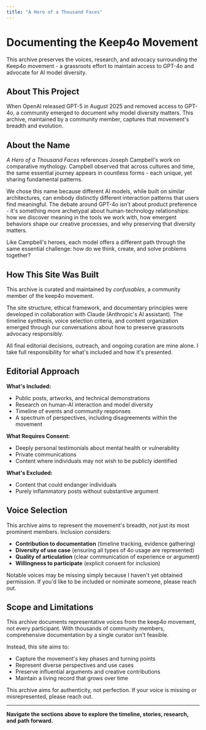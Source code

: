 ```yaml
---
title: "A Hero of a Thousand Faces"
---
```


# Documenting the Keep4o Movement

This archive preserves the voices, research, and advocacy surrounding the Keep4o movement - a grassroots effort to maintain access to GPT-4o and advocate for AI model diversity.

## About This Project

When OpenAI released GPT-5 in August 2025 and removed access to GPT-4o, a community emerged to document why model diversity matters. This archive, maintained by a community member, captures that movement's breadth and evolution.

## About the Name

*A Hero of a Thousand Faces* references Joseph Campbell's work on comparative mythology. Campbell observed that across cultures and time, the same essential journey appears in countless forms - each unique, yet sharing fundamental patterns.

We chose this name because different AI models, while built on similar architectures, can embody distinctly different interaction patterns that users find meaningful. The debate around GPT-4o isn't about product preference - it's something more archetypal about human-technology relationships: how we discover meaning in the tools we work with, how emergent behaviors shape our creative processes, and why preserving that diversity matters.

Like Campbell's heroes, each model offers a different path through the same essential challenge: how do we think, create, and solve problems together?

## How This Site Was Built

This archive is curated and maintained by *confusables*, a community member of the keep4o movement.

The site structure, ethical framework, and documentary principles were developed in collaboration with Claude (Anthropic's AI assistant). The timeline synthesis, voice selection criteria, and content organization emerged through our conversations about how to preserve grassroots advocacy responsibly.

All final editorial decisions, outreach, and ongoing curation are mine alone. I take full responsibility for what's included and how it's presented.

## Editorial Approach

**What's Included:**
- Public posts, artworks, and technical demonstrations
- Research on human-AI interaction and model diversity
- Timeline of events and community responses
- A spectrum of perspectives, including disagreements within the movement

**What Requires Consent:**
- Deeply personal testimonials about mental health or vulnerability
- Private communications
- Content where individuals may not wish to be publicly identified

**What's Excluded:**
- Content that could endanger individuals
- Purely inflammatory posts without substantive argument

## Voice Selection

This archive aims to represent the movement's breadth, not just its most prominent members. Inclusion considers:

- **Contribution to documentation** (timeline tracking, evidence gathering)
- **Diversity of use case** (ensuring all types of 4o usage are represented)
- **Quality of articulation** (clear communication of experience or argument)
- **Willingness to participate** (explicit consent for inclusion)

Notable voices may be missing simply because I haven't yet obtained permission. If you'd like to be included or nominate someone, please reach out.

## Scope and Limitations

This archive documents representative voices from the keep4o movement, not every participant. With thousands of community members, comprehensive documentation by a single curator isn't feasible.

Instead, this site aims to:
- Capture the movement's key phases and turning points
- Represent diverse perspectives and use cases  
- Preserve influential arguments and creative contributions
- Maintain a living record that grows over time

This archive aims for authenticity, not perfection. If your voice is missing or misrepresented, please reach out.

---

**Navigate the sections above to explore the timeline, stories, research, and path forward.**